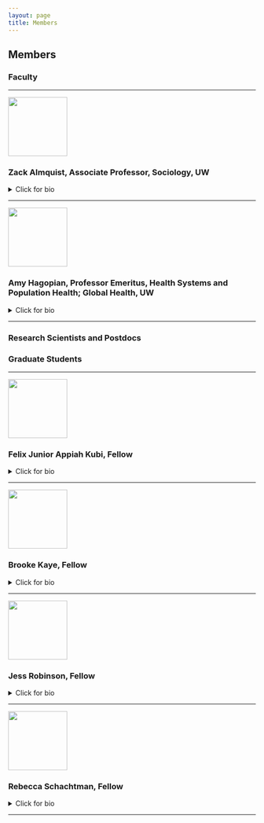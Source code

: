 ```yaml
---
layout: page
title: Members
---
```


## Members

### Faculty

---
<img src="https://depts.washington.edu/zalmquist/images/almquistHeadShot.jpg" width="120" height="120"> 

### **Zack Almquist, Associate Professor, Sociology, UW**

<details>
<summary>Click for bio</summary>

Zack W. Almquist is an Associate Professor in the Department of Sociology, an Adjunct Associate Professor in the Department of Statistics, and a Senior Data Science Fellow in the eScience Institute at the University of Washington. He currently serves as the Center for Studies in Demography and Ecology’s Training Core PI/Director. Before coming to UW in 2020, Prof. Almquist held a Research Scientist position at Facebook, Inc. and was an Assistant Professor of Sociology and Statistics at the University of Minnesota. He has held visiting scholar positions at Stanford University and the University of Washington. Dr. Almquist received his PhD from the Department of Sociology at the University of California, Irvine, where he also received MAs in Sociology and Demography. He also holds an MS in Statistics from Northwestern University and a BS in Mathematics from the University of Oregon.

</details>

---
<img width="120" height="120" src="{{ site.url }}{{ site.baseurl }}/assets/img/hagopian-amy-closeup.jpg"> 

### **Amy Hagopian, Professor Emeritus, Health Systems and Population Health; Global Health, UW**

<details>
<summary>Click for bio</summary>

Amy Hagopian received her PhD and MHA from the UW School of Public Health. She is currently a Professor
Emeritus in the departments of Health Systems and Population Health, and Global Health. Dr Hagopian was the
Director of Community-Oriented Public Health Practice and has published extensively on research with people
experiencing homelessness in King County, such as “McCarty C, Marchand M, Hagopian A. Tracking and
memorializing homeless deaths in Seattle with WHEEL Women in Black. In Loss and Trauma, 12
August 2021.”

</details>

---

### Research Scientists and Postdocs



### Graduate Students

---
<img src="https://escience.washington.edu/wp-content/uploads/2024/06/wm_asrm_photos_23_85-1.jpg" width="120" height="120"> 

### **Felix Junior Appiah Kubi, Fellow**

<details>
<summary>Click for bio</summary>

Felix is a dedicated scholar and data scientist with a passion for leveraging statistical methodologies to drive societal advancement. Born in Ghana, Felix earned his undergraduate degree in Statistics from the Kwame Nkrumah University of Science and Technology before pursuing a Master of Philosophy in Statistics at the University of Ghana. Currently a Ph.D. Candidate in Applied Statistics and Research Methods at the University of Northern Colorado, his research focuses on adaptive leveraged causal inference. With practical experience as a Data Scientist and Senior Research Consultant, Felix is equipped with expertise in data analysis, research methodology, and project management. With a deep-rooted passion for data science, Felix’s academic and professional interests lie in applying advanced machine learning techniques and artificial intelligence to address complex societal issues.

</details>

---

<img src="https://escience.washington.edu/wp-content/uploads/2024/06/Brooke-Kaye.jpg" width="120" height="120">

### **Brooke Kaye, Fellow**

<details>
<summary>Click for bio</summary>
  
Brooke grew up in North Dakota and received a bachelor’s degree in natural resources and applied ecology from Cornell University. Brooke’s early career focus was on climate and biogeochemical cycling in arctic ecosystems and the Olympic Peninsula. Brooke later served as a Peace Corps volunteer in Panama with a focus on environmental education and sustainable agriculture. For the past decade, Brooke has been deeply involved in local agriculture and food advocacy, working as an organic farmer, nutrition educator, and local food advocate. While running her own organic vegetable farm, Brooke partnered with the Oregon Food Bank to get more produce into the emergency food system. Brooke is currently pursuing a Master of Science in Data Analytics through Oregon State University.

</details>

---

<img src="https://escience.washington.edu/wp-content/uploads/2024/06/headshot_1.jpg" width="120" height="120">

### **Jess Robinson, Fellow**

<details>
<summary>Click for bio</summary>

Jess Robinson is a PhD student in Sociology at Columbia University and an incoming JD student and Furman Academic Scholar at New York University. As a mixed-methods researcher, Jess studies criminal-legal institutions such as policing and prisons, the politics of science and technology, and social networks. Before graduate school, Jess worked as a Senior Data Analyst at CORNERS: The Center for Neighborhood Engaged Research & Science, where she partnered with community violence intervention practitioners to collaboratively develop new tools, dashboards, and visualizations using geospatial and social network analysis to support their work.

</details>

---

<img src="https://escience.washington.edu/wp-content/uploads/2024/06/RS-headshot-cropped.jpg" width="120" height="120">

### **Rebecca Schachtman, Fellow**

<details>
<summary>Click for bio</summary>

Rebecca is a PhD candidate in Social Psychology at the University of Washington. Her work employs experimental methods to examine biases in responses to and perceptions of women’s sexual harassment. Prior to graduate school, she received her B.A. in Psychology from Lawrence University and then worked as a Research Assistant. In her role at the Centre for Evidence and Implementation, she primarily supported evidence synthesis projects on interventions aimed to improve outcomes social and educational outcomes for vulnerable groups of children (e.g., in out-of-home care, pre-school-aged, etc.). At the Centre for Workplace Leadership, she conducted quantitative and qualitative analyses based on survey data, translating these findings into training materials and strategic plans for partner organizations interested in understanding and improving their workplace cultures. 

</details>

---
